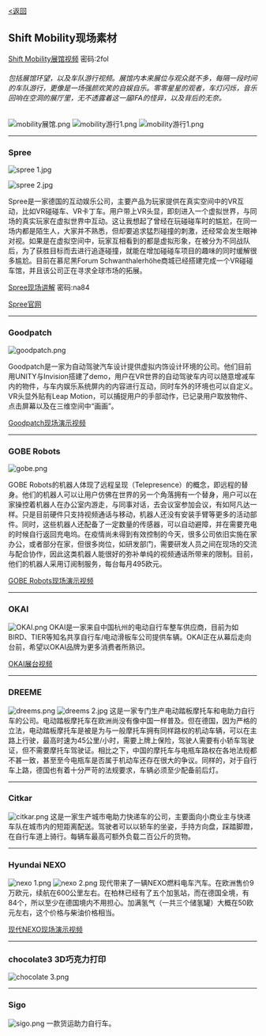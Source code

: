 [<返回](https://github.com/Jeremiah-Y/IFA2020/blob/master/IFA%202020%20%E6%8A%A5%E9%81%93%E8%AE%A1%E5%88%92/5%20SHIFT%20MOBILITY.md)

Shift Mobility现场素材
---
[Shift Mobility展馆视频](https://pan.baidu.com/s/1dOuvF_HQYBuyB8mKyYRXjg)   密码:2fol

###### _包括展馆环望，以及车队游行视频。展馆内本来展位与观众就不多，每隔一段时间的车队游行，更像是一场强颜欢笑的自娱自乐。零零星星的观者，车灯闪烁，音乐回响在空洞的展厅里，无不透露着这一届IFA的怪异，以及背后的无奈。_

![mobility展馆.png](https://github.com/Jeremiah-Y/IFA2020/blob/master/IFA%202020%20%E6%8A%A5%E9%81%93%E8%AE%A1%E5%88%92/img/9.4/Mobility/mobility%E5%B1%95%E9%A6%86.png)
![mobility游行1.png](https://github.com/Jeremiah-Y/IFA2020/blob/master/IFA%202020%20%E6%8A%A5%E9%81%93%E8%AE%A1%E5%88%92/img/9.4/Mobility/mobility%E6%B8%B8%E8%A1%8C1.png)
![mobility游行1.png](https://github.com/Jeremiah-Y/IFA2020/blob/master/IFA%202020%20%E6%8A%A5%E9%81%93%E8%AE%A1%E5%88%92/img/9.4/Mobility/mobility%E6%B8%B8%E8%A1%8C2.png)

---

### Spree
![spree 1.jpg](https://github.com/Jeremiah-Y/IFA2020/blob/master/IFA%202020%20%E6%8A%A5%E9%81%93%E8%AE%A1%E5%88%92/img/9.4/spree/spree%201.jpg)

![spree 2.jpg](https://github.com/Jeremiah-Y/IFA2020/blob/master/IFA%202020%20%E6%8A%A5%E9%81%93%E8%AE%A1%E5%88%92/img/9.4/spree/spree%202.jpg)

Spree是一家德国的互动娱乐公司，主要产品为玩家提供在真实空间中的VR互动，比如VR碰碰车、VR卡丁车。用户带上VR头显，即刻进入一个虚拟世界，与同场的真实玩家在虚拟世界中互动。这让我想起了曾经在玩碰碰车时的尴尬，在同一场内都是陌生人，大家并不熟悉，但却要追求猛烈碰撞的刺激，还经常会发生眼神对视。如果是在虚拟空间中，玩家互相看到的都是虚拟形象，在被分为不同战队后，为了获胜目标而去进行追逐碰撞，就能在增加碰碰车项目的趣味的同时缓解很多尴尬。目前在慕尼黑Forum Schwanthalerhöhe商城已经搭建完成一个VR碰碰车馆，并且该公司正在寻求全球市场的拓展。

[Spree现场讲解](https://pan.baidu.com/s/17tn_mRpt1Et0kE40srlqdw)  密码:na84

[Spree官网](https://www.jointhespree.com)

----

### Goodpatch
![goodpatch.png](https://github.com/Jeremiah-Y/IFA2020/blob/master/IFA%202020%20%E6%8A%A5%E9%81%93%E8%AE%A1%E5%88%92/img/9.4/Mobility/goodpatch.png)

Goodpatch是一家为自动驾驶汽车设计提供虚拟内饰设计环境的公司。他们目前用UNITY与Invision搭建了demo，用户在VR世界的自动驾驶车内可以随意增减车内的物件，与车内娱乐系统屏内的内容进行互动，同时车外的环境也可以自定义。VR头显外贴有Leap Motion，可以捕捉用户的手部动作，已记录用户取放物件、点击屏幕以及在三维空间中“画画”。

[Goodpatch现场演示视频]()


---
### GOBE Robots
![gobe.png](https://github.com/Jeremiah-Y/IFA2020/blob/master/IFA%202020%20%E6%8A%A5%E9%81%93%E8%AE%A1%E5%88%92/img/9.4/gobe%20robots/gobe.png)

GOBE Robots的机器人体现了远程呈现（Telepresence）的概念，即远程的替身。他们的机器人可以让用户仿佛在世界的另一个角落拥有一个替身，用户可以在家操控着机器人在办公室内游走，与同事对话，去会议室参加会议，有如阿凡达一样。只是目前硬件只支持视频通话与移动，机器人还没有安装手臂等更多的活动部件。同时，这些机器人还配备了一定数量的传感器，可以自动避障，并在需要充电的时候自行返回充电坞。在疫情尚未得到有效控制的今天，很多公司依旧实施在家办公，或者部分在家，但很多岗位，如研发部门，需要研发人员之间在现场的交流与配合协作，因此这类机器人能很好的弥补单纯的视频通话所带来的限制。目前，他们的机器人采用订阅制服务，每台每月495欧元。

[GOBE Robots现场演示视频]()

---
### OKAI
![OKAI.png](https://github.com/Jeremiah-Y/IFA2020/blob/master/IFA%202020%20%E6%8A%A5%E9%81%93%E8%AE%A1%E5%88%92/img/9.4/OKAI/OKAI.png)
OKAI是一家来自中国杭州的电动自行车整车供应商，目前为如BIRD、TIER等知名共享自行车/电动滑板车公司提供车辆。OKAI正在从幕后走向台前，希望以OKAI品牌为更多消费者所熟识。

[OKAI展台视频]()


---
### DREEME
![dreems.png](https://github.com/Jeremiah-Y/IFA2020/blob/master/IFA%202020%20%E6%8A%A5%E9%81%93%E8%AE%A1%E5%88%92/img/9.4/Mobility/dreems.png)
![dreems 2.jpg](https://github.com/Jeremiah-Y/IFA2020/blob/master/IFA%202020%20%E6%8A%A5%E9%81%93%E8%AE%A1%E5%88%92/img/9.4/Mobility/dreems%202.jpg)
这是一家专门生产电动踏板摩托车和电助力自行车的公司。电动踏板摩托车在欧洲尚没有像中国一样普及。但在德国，因为严格的立法，电动踏板摩托车是被是为与一般摩托车拥有同样路权的机动车辆，可以在主路上行驶，最高时速为45公里/小时，需要上牌上保险，驾驶人需要有小轿车驾驶证，但不需要摩托车驾驶证。相比之下，中国的摩托车与电瓶车路权在各地法规都不甚一致，甚至至今电瓶车是否属于机动车还存在很大的争议。同样的，对于自行车上路，德国也有着十分严苛的法规要求，车辆必须至少配备前后灯。

---
### Citkar
![citkar.png](https://github.com/Jeremiah-Y/IFA2020/blob/master/IFA%202020%20%E6%8A%A5%E9%81%93%E8%AE%A1%E5%88%92/img/9.4/Mobility/citkar.png)
这是一家生产城市电助力快递车的公司，主要面向小商业主与快递车队在城市内的短距离配送。驾驶者可以以轿车的坐姿，手持方向盘，踩踏脚蹬，在自行车道上骑行。每辆车最高可额外负载二百公斤的货物。


---
### Hyundai NEXO
![nexo 1.png](https://github.com/Jeremiah-Y/IFA2020/blob/master/IFA%202020%20%E6%8A%A5%E9%81%93%E8%AE%A1%E5%88%92/img/9.4/Mobility/nexo%201.png)
![nexo 2.png](https://github.com/Jeremiah-Y/IFA2020/blob/master/IFA%202020%20%E6%8A%A5%E9%81%93%E8%AE%A1%E5%88%92/img/9.4/Mobility/nexo%202.png)
现代带来了一辆NEXO燃料电车汽车。在欧洲售价9万欧元，续航在600公里左右。在柏林已经有了五个加氢站，而在德国全境，有84个，所以至少在德国境内不用担心。加满氢气（一共三个储氢罐）大概在50欧元左右，这个价格与柴油价格相当。

[现代NEXO现场演示视频]()


---

### chocolate3 3D巧克力打印
![chocolate 3.png](https://github.com/Jeremiah-Y/IFA2020/blob/master/IFA%202020%20%E6%8A%A5%E9%81%93%E8%AE%A1%E5%88%92/img/9.4/Mobility/chocolate%203.png)



---
### Sigo
![sigo.png](https://github.com/Jeremiah-Y/IFA2020/blob/master/IFA%202020%20%E6%8A%A5%E9%81%93%E8%AE%A1%E5%88%92/img/9.4/Mobility/sigo.png)
一款货运助力自行车。
